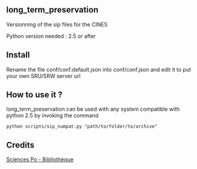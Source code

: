 ## long_term_preservation

Versionning of the sip files for the CINES

Python version needed : 2.5 or after


## Install

Rename the file conf/conf.default.json into conf/conf.json and edit it to put your own SRU/SRW server url


## How to use it ?

long_term_preservation can be used with any system compatible with python 2.5 by invoking the command

`python scripts/sip_numpat.py "path/to/folder/to/archive"`


## Credits

[Sciences Po - Bibliothèque](http://www.sciencespo.fr/bibliotheque/)